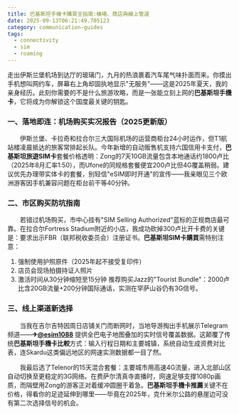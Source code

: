 ```yaml
---
title: 巴基斯坦手機卡購買全指南:機場、商店與線上管道
date: 2025-09-13T06:21:49.705123
category: communication-guides
tags:
  - connectivity
  - sim
  - roaming
---
```


走出伊斯兰堡机场到达厅的玻璃门，九月的热浪裹着汽车尾气味扑面而来。你摸出手机想叫网约车，屏幕右上角却固执地显示"无服务"——这是2025年夏天，我的亲身经历。此刻你需要的不是什么旅游攻略，而是一张能立刻上网的**巴基斯坦手機卡**，它将成为你解锁这个国度最关键的钥匙。

### **一、落地即连：机场购买实况报告（2025更新版）**
　　伊斯兰堡、卡拉奇和拉合尔三大国际机场的运营商柜台24小时运作，但T1航站楼凌晨抵达的旅客常排起长队。今年新增的自动贩售机支持六国信用卡支付，**巴基斯坦旅遊SIM卡**套餐价格透明：Zong的7天10GB流量包含本地通话约1800卢比（2025年8月汇率1:50），而Ufone的同规格套餐便宜200卢比但4G覆盖稍弱。建议优先办理带实体卡的套餐，别轻信"eSIM即时开通"的宣传——我亲眼见三个欧洲游客因手机兼容问题在柜台前干等40分钟。

### **二、市区购买防坑指南**
　　若错过机场购买，市中心挂有"SIM Selling Authorized"蓝标的正规商店最可靠。在拉合尔Fortress Stadium附近的小店，我成功砍掉300卢比开卡费的关键是：要求出示FBR（联邦税收委员会）注册证书。**巴基斯坦SIM卡購買**需特别注意：
1. 强制使用护照原件（2025年起不接受复印件）
2. 店员会现场拍摄持证人照片
3. 激活时间从30分钟缩短至15分钟
推荐购买Jazz的"Tourist Bundle"：2000卢比含20GB流量+200分钟国际通话，实测在罕萨山谷仍有3G信号。

### **三、线上渠道新选择**
　　当我在吉尔吉特因周日店铺关门而断网时，当地导游掏出手机展示Telegram频道——**✈[@esim1088](https://t.me/s/esim1088)** 提供全巴电子地图叠加的实时信号覆盖数据。这颠覆了传统**巴基斯坦手機卡比較**方式：输入行程日期和主要城镇，系统自动生成资费对比表，连Skardu这类偏远地区的网速实测数据都一目了然。

　　我最后选了Telenor的15天混合套餐：主要城市用高速4G流量，进入北部山区自动切换至更稳定的3G网络。在费萨尔清真寺直播时，网速足够支撑1080p画质，而隔壁用Zong的游客正对着缓冲圆圈干着急。**巴基斯坦手機卡推薦**关键不在价格，得看你的足迹延伸到哪里——毕竟在2025年，克什米尔公路的悬崖边可没有第二次选择信号的机会。
